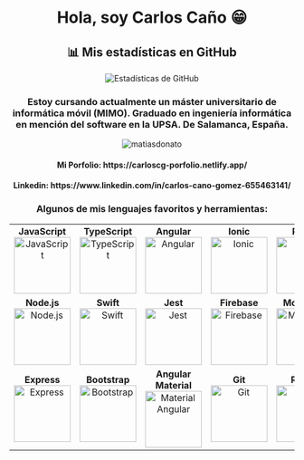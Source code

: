<div align="center">

<h1 align="center">Hola, soy Carlos Caño 😁</h1>

## 📊 Mis estadísticas en GitHub
![Estadísticas de GitHub](https://github-readme-stats.vercel.app/api?username=CarlosCG2000&show_icons=true&theme=radical)

<h3 align="center">Estoy cursando actualmente un máster universitario de informática móvil (MIMO). Graduado en ingeniería informática en mención del software en la UPSA. De Salamanca, España.</h3>

  <div>
    <img src="https://komarev.com/ghpvc/?username=matiasdonato&label=Profile%20views&color=0e75b6&style=flat" alt="matiasdonato" />
  </div>
  <h4>Mi Porfolio: https://carloscg-porfolio.netlify.app/</h4>
  <h4>Linkedin: https://www.linkedin.com/in/carlos-cano-gomez-655463141/</h4>

  <h3>Algunos de mis lenguajes favoritos y herramientas:</h3>
   <table>
  <tr>
    <td align="center">
      <strong>JavaScript</strong><br>
      <img src="https://upload.wikimedia.org/wikipedia/commons/6/6a/JavaScript-logo.png" alt="JavaScript" height="100">
    </td>
    <td align="center">
      <strong>TypeScript</strong><br>
      <img src="https://upload.wikimedia.org/wikipedia/commons/thumb/4/4c/Typescript_logo_2020.svg/2048px-Typescript_logo_2020.svg.png" alt="TypeScript" height="100">
    </td>
      <td align="center">
      <strong>Angular</strong><br>
      <img src="https://cdn.iconscout.com/icon/free/png-256/free-angular-3628622-3029847.png?f=webp" alt="Angular" height="100">
    </td>
    <td align="center">
      <strong>Ionic</strong><br>
      <img src="https://uxwing.com/wp-content/themes/uxwing/download/brands-and-social-media/ionic-icon.png" alt="Ionic" height="100">
    </td>
    <td align="center">
      <strong>React</strong><br>
      <img src="https://cdn1.iconfinder.com/data/icons/programing-development-8/24/react_logo-512.png" alt="React" height="100">
    </td>
  </tr>
  <tr>
    <td align="center">
      <strong>Node.js</strong><br>
      <img src="https://static-00.iconduck.com/assets.00/node-js-icon-454x512-nztofx17.png" alt="Node.js" height="100">
    </td>
    <td align="center">
      <strong>Swift</strong><br>
      <img src="https://imgs.search.brave.com/6op4FNj3SS_Zu-z12YE3jQV4Hlj6bRXN_N6YLciaom8/rs:fit:500:0:0:0/g:ce/aHR0cHM6Ly9jZG4t/aWNvbnMtcG5nLmZy/ZWVwaWsuY29tLzI1/Ni8zOTkyLzM5OTI2/NDgucG5nP3NlbXQ9/YWlzX2h5YnJpZA" alt="Swift" height="100">
    </td>
    <td align="center">
      <strong>Jest</strong><br>
      <img src="https://cdn.freebiesupply.com/logos/large/2x/jest-logo-png-transparent.png" alt="Jest" height="100">
    </td>
    <td align="center">
      <strong>Firebase</strong><br>
      <img src="https://styles.redditmedia.com/t5_301qk/styles/communityIcon_bq715eo6t52d1.png" alt="Firebase" height="100">
    </td>
    <td align="center">
      <strong>MongoDB</strong><br>
      <img src="https://imgs.search.brave.com/baqxRx80TOo5ld_WmyQlbfmgqtR3PBKyCFtDtbtpwrg/rs:fit:860:0:0:0/g:ce/aHR0cHM6Ly9zdGF0/aWMtMDAuaWNvbmR1/Y2suY29tL2Fzc2V0/cy4wMC9kYXRhYmFz/ZS1tb25nby1kYi1p/Y29uLTE5NTR4MjA0/OC13cnczMmU5bC5w/bmc" alt="MongoDB" height="100">
    </td>
  </tr>
  <tr>
     <td align="center">
      <strong>Express</strong><br>
      <img src="https://imgs.search.brave.com/M4VVbZbWznYmGmK_UapYaFDGlC9bFryIQju7XWcOy5w/rs:fit:860:0:0:0/g:ce/aHR0cHM6Ly9jbG91/ZC5naXRodWJ1c2Vy/Y29udGVudC5jb20v/YXNzZXRzLzk1MDEx/Mi8xNDA4MDc0MC84/ZjkyMDM3YS1mNTI0/LTExZTUtOGM1Mi0y/N2E5YWM2M2FmNTAu/cG5n" alt="Express" height="100">
    </td>
  <td align="center">
      <strong>Bootstrap</strong><br>
      <img src="https://upload.wikimedia.org/wikipedia/commons/thumb/b/b2/Bootstrap_logo.svg/2560px-Bootstrap_logo.svg.png" alt="Bootstrap" height="100">
    </td>
      <td align="center">
      <strong>Angular Material</strong><br>
      <img src="https://imgs.search.brave.com/GB5eyk58hZ13bnKAbXjvK1NUoMg5yPg2NR2tMoQE7bQ/rs:fit:860:0:0:0/g:ce/aHR0cHM6Ly91cGxv/YWQud2lraW1lZGlh/Lm9yZy93aWtpcGVk/aWEvY29tbW9ucy90/aHVtYi9jL2M3L0dv/b2dsZV9NYXRlcmlh/bF9EZXNpZ25fTG9n/by5zdmcvMjIwcHgt/R29vZ2xlX01hdGVy/aWFsX0Rlc2lnbl9M/b2dvLnN2Zy5wbmc" alt="Material Angular" height="100">
    </td>
  <td align="center">
      <strong>Git</strong><br>
      <img src="https://imgs.search.brave.com/mV85qRj1fj9oRhGLOq0I_axKnmC0V54UuIagcQEQdHI/rs:fit:500:0:0:0/g:ce/aHR0cHM6Ly9zdGF0/aWMtMDAuaWNvbmR1/Y2suY29tL2Fzc2V0/cy4wMC9naXQtaWNv/bi0yNTZ4MjU2LW5r/aTUxYWUzLnBuZw" alt="Git" height="100">
    </td>
     <td align="center">
      <strong>Redux</strong><br>
      <img src="https://cdn.freebiesupply.com/logos/large/2x/redux-logo-svg-vector.svg" alt="Redux" height="100">
    </td>
  </tr>
</table>

</div>


<!--
**CarlosCG2000/CarlosCG2000** is a ✨ _special_ ✨ repository because its `README.md` (this file) appears on your GitHub profile.

Here are some ideas to get you started:

- 🔭 I’m currently working on ...
- 🌱 I’m currently learning ...
- 👯 I’m looking to collaborate on ...
- 🤔 I’m looking for help with ...
- 💬 Ask me about ...
- 📫 How to reach me: ...
- 😄 Pronouns: ...
- ⚡ Fun fact: ...
-->
